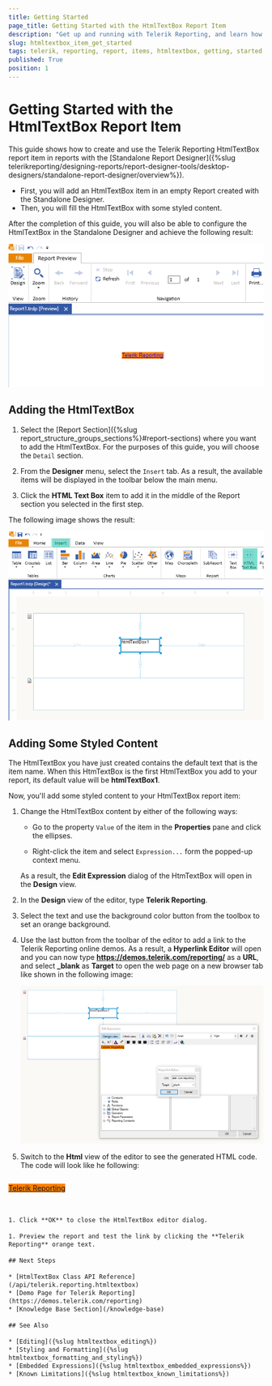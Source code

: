 ```yaml
---
title: Getting Started
page_title: Getting Started with the HtmlTextBox Report Item
description: "Get up and running with Telerik Reporting, and learn how to create and use the HtmlTextBox report item in reports."
slug: htmltextbox_item_get_started
tags: telerik, reporting, report, items, htmltextbox, getting, started
published: True
position: 1
---
```


# Getting Started with the HtmlTextBox Report Item

This guide shows how to create and use the Telerik Reporting HtmlTextBox report item in reports with the [Standalone Report Designer]({%slug telerikreporting/designing-reports/report-designer-tools/desktop-designers/standalone-report-designer/overview%}). 

* First, you will add an HtmlTextBox item in an empty Report created with the Standalone Designer.
* Then, you will fill the HtmlTextBox with some styled content.

After the completion of this guide, you will also be able to configure the HtmlTextBox in the Standalone Designer and achieve the following result: 

![HtmlTextBox with link to Telerik Reporting online demos](images/HtmlTextBox-Preview.png)

## Adding the HtmlTextBox 

1. Select the [Report Section]({%slug report_structure_groups_sections%}#report-sections) where you want to add the HtmlTextBox. For the purposes of this guide, you will choose the `Detail` section.

1. From the **Designer** menu, select the `Insert` tab. As a result, the available items will be displayed in the toolbar below the main menu.

1. Click the **HTML Text Box** item to add it in the middle of the Report section you selected in the first step. 

The following image shows the result:

![Add the HtmlTextBox to the Detail section of an empty Report](images/HtmlTextBox-Add.png)

## Adding Some Styled Content 

The HtmlTextBox you have just created contains the default text that is the item name. When this HtmTextBox is the first HtmlTextBox you add to your report, its default value will be **htmlTextBox1**.

Now, you'll add some styled content to your HtmlTextBox report item:  

1. Change the HtmlTextBox content by either of the following ways:

	+ Go to the property `Value` of the item in the **Properties** pane and click the ellipses. 

	+ Right-click the item and select `Expression...` form the popped-up context menu.

	As a result, the **Edit Expression** dialog of the HtmTextBox will open in the **Design** view.

1. In the **Design** view of the editor, type **Telerik Reporting**. 

1. Select the text and use the background color button from the toolbox to set an orange background. 

1. Use the last button from the toolbar of the editor to add a link to the Telerik Reporting online demos. As a result, a **Hyperlink Editor** will open and you can now type **https://demos.telerik.com/reporting/** as a **URL**, and select **_blank** as **Target** to open the web page on a new browser tab like shown in the following image:

	![Add styled content with hyperlink to the HtmlTextBox](images/HtmlTextBox-ContentWithLink.png)

1. Switch to the **Html** view of the editor to see the generated HTML code. The code will look like he following:

	````HTML
<span style="background-color: #ff8000"><a href="https://demos.telerik.com/reporting/">Telerik Reporting</a></span>
````


1. Click **OK** to close the HtmlTextBox editor dialog. 

1. Preview the report and test the link by clicking the **Telerik Reporting** orange text.

## Next Steps

* [HtmlTextBox Class API Reference](/api/telerik.reporting.htmltextbox)
* [Demo Page for Telerik Reporting](https://demos.telerik.com/reporting) 
* [Knowledge Base Section](/knowledge-base)

## See Also 

* [Editing]({%slug htmltextbox_editing%})
* [Styling and Formatting]({%slug htmltextbox_formatting_and_styling%})
* [Embedded Expressions]({%slug htmltextbox_embedded_expressions%})
* [Known Limitations]({%slug htmltextbox_known_limitations%})
